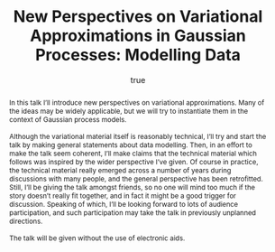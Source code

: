 ---
abstract: "In this talk I\u2019ll introduce new perspectives on variational approximations.
  Many of the ideas may be widely applicable, but we will try to instantiate them
  in the context of Gaussian process models.\\\n\\\nAlthough the variational material
  itself is reasonably technical, I\u2019ll try and start the talk by making general
  statements about data modelling. Then, in an effort to make the talk seem coherent,
  I\u2019ll make claims that the technical material which follows was inspired by
  the wider perspective I\u2019ve given. Of course in practice, the technical material
  really emerged across a number of years during discussions with many people, and
  the general perspective has been retrofitted. Still, I\u2019ll be giving the talk
  amongst friends, so no one will mind too much if the story doesn\u2019t really fit
  together, and in fact it might be a good trigger for discussion. Speaking of which,
  I\u2019ll be looking forward to lots of audience participation, and such participation
  may take the talk in previously unplanned directions.\\\n\\\nThe talk will be given
  without the use of electronic aids."
author:
- family: Lawrence
  given: Neil D.
  gscholar: r3SJcvoAAAAJ
  institute: University of Sheffield
  twitter: lawrennd
  url: http://inverseprobability.com
categories:
- Lawrence-cued14
day: '21'
errata: []
extras: []
key: Lawrence-cued14
layout: talk
linkpdf: http://staffwww.dcs.shef.ac.uk/people/N.Lawrence/talks/modeling_things.pdf
month: 1
published: 2014-01-21
section: pre
title: 'New Perspectives on Variational Approximations in <span>G</span>aussian Processes:
  Modelling Data'
venue: University of Cambridge, Engineering Department
year: '2014'
youtube: ulahro6DjyY
---